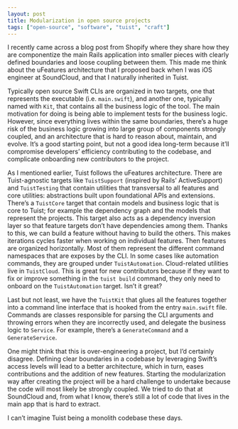 ```yaml
---
layout: post
title: Modularization in open source projects
tags: ["open-source", "software", "tuist", "craft"]
---
```


I recently came across a blog post from Shopify where they share how they are componentize the main Rails application into smaller pieces with clearly defined boundaries and loose coupling between them. This made me think about the uFeatures architecture that I proposed back when I was iOS engineer at SoundCloud, and that I naturally inherited in Tuist.

Typically open source Swift CLIs are organized in two targets, one that represents the executable (i.e. `main.swift`), and another one, typically named with `Kit`, that contains all the business logic of the tool. The main motivation for doing is being able to implement tests for the business logic. However, since everything lives within the same boundaries, there’s a huge risk of the business logic growing into large group of components strongly coupled, and an architecture that is hard to reason about, maintain, and evolve. It’s a good starting point, but not a good idea long-term because it’ll compromise developers’ efficiency contributing to the codebase, and complicate onboarding new contributors to the project.

As I mentioned earlier, Tuist follows the uFeatures architecture. There are Tuist-agnostic targets like `TuistSupport` (inspired by Rails’ ActiveSupport) and `TuistTesting` that contain utilities that transversal to all features and core utilities: abstractions built upon foundational APIs and extensions. There’s a `TuistCore` target that contain models and business logic that is core to Tuist; for example the dependency graph and the models that represent the projects. This target also acts as a dependency inversion layer so that feature targets don’t have dependencies among them. Thanks to this, we can build a feature without having to build the others. This makes iterations cycles faster when working on individual features. Then features are organized horizontally. Most of them represent the different command namespaces that are exposes by the CLI. In some cases like automation commands, they are grouped under `TuistAutomation`. Cloud-related utilities live in `TuistCloud`. This is great for new contributors because if they want to fix or improve something in the `tuist build` command, they only need to onboard on the `TuistAutomation` target. Isn’t it great?

Last but not least, we have the `TuistKit` that glues all the features together into a command line interface that is hooked from the entry `main.swift` file. Commands are classes responsible for parsing the CLI arguments and throwing errors when they are incorrectly used, and delegate the business logic to `Service`. For example, there’s a `GenerateCommand` and a `GenerateService`.

One might think that this is over-engineering a project, but I’d certainly disagree. Defining clear boundaries in a codebase by leveraging Swift’s access levels will lead to a better architecture, which in turn, eases contributions and the addition of new features. Starting the modularization way after creating the project will be a hard challenge to undertake because the code will most likely be strongly coupled. We tried to do that at SoundCloud and, from what I know, there’s still a lot of code that lives in the main app that is hard to extract.

I can’t imagine Tuist being a monolith codebase these days.
